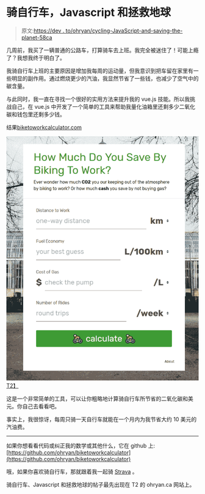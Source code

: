 # 骑自行车，Javascript 和拯救地球

> 原文:[https://dev . to/ohryan/cycling-JavaScript-and-saving-the-planet-58ca](https://dev.to/ohryan/cycling-javascript-and-saving-the-planet-58ca)

几周前，我买了一辆普通的公路车，打算骑车去上班。我完全被迷住了！可能上瘾了？我想我终于明白了。

我骑自行车上班的主要原因是增加我每周的运动量，但我意识到把车留在家里有一些明显的副作用。通过燃烧更少的汽油，我显然节省了一些钱，也减少了空气中的碳含量。

与此同时，我一直在寻找一个很好的实用方法来提升我的 vue.js 技能。所以我挑战自己，在 vue.js 中开发了一个简单的工具来帮助我量化油箱里还剩多少二氧化碳和钱包里还剩多少钱。

结果[biketoworkcalculator.com](https://biketoworkcalculator.com)

[![](img/afb823dbbe151e29df7d6c79e1696ca4.png)T2】](https://biketoworkcalculator.com)

这是一个非常简单的工具，可以让你粗略地计算骑自行车所节省的二氧化碳和美元。你自己去看看吧。

事实上，我很惊讶，每周只骑一天自行车就能在一个月内为我节省大约 10 美元的汽油费。

* * *

如果你想看看代码或纠正我的数学或其他什么，它在 github 上:[https://github.com/ohryan/biketoworkcalculator](https://github.com/ohryan/biketoworkcalculator)

哦，如果你喜欢骑自行车，那就跟着我一起骑 [Strava](https://www.strava.com/athletes/41148252) 。

骑自行车、Javascript 和拯救地球的帖子最先出现在 T2 的 ohryan.ca 网站上。
